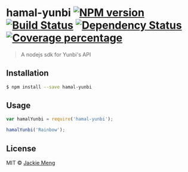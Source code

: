 # hamal-yunbi [![NPM version][npm-image]][npm-url] [![Build Status][travis-image]][travis-url] [![Dependency Status][daviddm-image]][daviddm-url] [![Coverage percentage][coveralls-image]][coveralls-url]
> A nodejs sdk for Yunbi&#39;s API

## Installation

```sh
$ npm install --save hamal-yunbi
```

## Usage

```js
var hamalYunbi = require('hamal-yunbi');

hamalYunbi('Rainbow');
```
## License

MIT © [Jackie Meng](https://hamal.deving.org)


[npm-image]: https://badge.fury.io/js/hamal-yunbi.svg
[npm-url]: https://npmjs.org/package/hamal-yunbi
[travis-image]: https://travis-ci.org/mengjiaqi/hamal-yunbi.svg?branch=master
[travis-url]: https://travis-ci.org/mengjiaqi/hamal-yunbi
[daviddm-image]: https://david-dm.org/mengjiaqi/hamal-yunbi.svg?theme=shields.io
[daviddm-url]: https://david-dm.org/mengjiaqi/hamal-yunbi
[coveralls-image]: https://coveralls.io/repos/mengjiaqi/hamal-yunbi/badge.svg
[coveralls-url]: https://coveralls.io/r/mengjiaqi/hamal-yunbi
